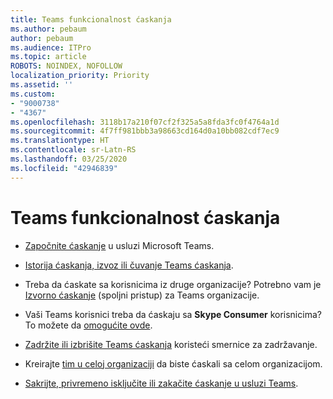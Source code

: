 ```yaml
---
title: Teams funkcionalnost ćaskanja
ms.author: pebaum
author: pebaum
ms.audience: ITPro
ms.topic: article
ROBOTS: NOINDEX, NOFOLLOW
localization_priority: Priority
ms.assetid: ''
ms.custom:
- "9000738"
- "4367"
ms.openlocfilehash: 3118b17a210f07cf2f325a5a8fda3fc0f4764a1d
ms.sourcegitcommit: 4f7ff981bbb3a98663cd164d0a10bb082cdf7ec9
ms.translationtype: HT
ms.contentlocale: sr-Latn-RS
ms.lasthandoff: 03/25/2020
ms.locfileid: "42946839"
---
```

# <a name="teams-chat-functionality"></a>Teams funkcionalnost ćaskanja

- [Započnite ćaskanje](https://support.office.com/article/start-a-chat-in-teams-0c71b32b-c050-4930-a887-5afbe742b3d8) u usluzi Microsoft Teams.

- [Istorija ćaskanja, izvoz ili čuvanje Teams ćaskanja](https://docs.microsoft.com/alchemyinsights/chat-history-in-microsoft-teams).

- Treba da ćaskate sa korisnicima iz druge organizacije? Potrebno vam je [Izvorno ćaskanje](https://docs.microsoft.com/microsoftteams/native-chat-for-external-users) (spoljni pristup) za Teams organizacije.

- Vaši Teams korisnici treba da ćaskaju sa **Skype Consumer** korisnicima? To možete da [omogućite ovde](https://docs.microsoft.com/microsoftteams/manage-external-access#step-1---enable-your-organization-to-communicate-with-another-teams-organization). 

- [Zadržite ili izbrišite Teams ćaskanja](https://docs.microsoft.com/microsoftteams/retention-policies) koristeći smernice za zadržavanje.

- Kreirajte [tim u celoj organizaciji](https://docs.microsoft.com/microsoftteams/create-an-org-wide-team) da biste ćaskali sa celom organizacijom.

- [Sakrijte, privremeno isključite ili zakačite ćaskanje u usluzi Teams](https://support.office.com/article/hide-mute-or-pin-a-chat-in-teams-9aee02ef-713d-495b-8a73-9762d8e4b066).
